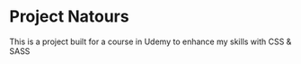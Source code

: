# Project Natours

This is a project built for a course in Udemy to enhance my skills with CSS & SASS
